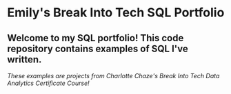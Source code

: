 # Emily's Break Into Tech SQL Portfolio
## Welcome to my SQL portfolio! This code repository contains examples of SQL I've written. 
*These examples are projects from Charlotte Chaze's Break Into Tech Data Analytics Certificate Course!*
